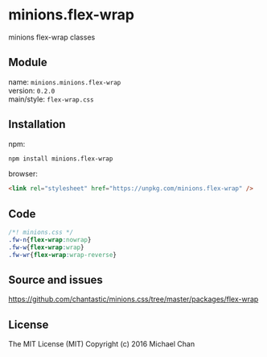 # minions.flex-wrap
minions flex-wrap classes

## Module
name: `minions.minions.flex-wrap`  
version: `0.2.0`  
main/style: `flex-wrap.css`  

## Installation
npm:
```bash
npm install minions.flex-wrap
```

browser:
```html
<link rel="stylesheet" href="https://unpkg.com/minions.flex-wrap" />
```

## Code
```css
/*! minions.css */
.fw-n{flex-wrap:nowrap}
.fw-w{flex-wrap:wrap}
.fw-wr{flex-wrap:wrap-reverse}

```

## Source and issues

https://github.com/chantastic/minions.css/tree/master/packages/flex-wrap

## License

The MIT License (MIT)
Copyright (c) 2016 Michael Chan